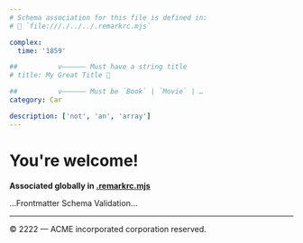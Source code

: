 ```yaml
---
# Schema association for this file is defined in:
# 🔗 `file:///./../../.remarkrc.mjs`

complex:
  time: '1859'

##          v—————— Must have a string title
# title: My Great Title 🤩

##          v—————— Must be `Book` | `Movie` | …
category: Car

description: ['not', 'an', 'array']
---
```


# You're welcome!

**Associated globally in [.remarkrc.mjs](.remarkrc.mjs)**

…Frontmatter Schema Validation…

---

© 2222 — ACME incorporated corporation reserved.
